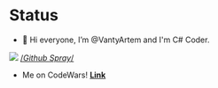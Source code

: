 # Status

- 👋 Hi everyone, I’m @VantyArtem and I'm C# Coder.

![](https://camo.githubusercontent.com/126a289301fa6e37603926b2658e142e4f40e20c81f11d3b575ab8c776345bb5/68747470733a2f2f692e696d6775722e636f6d2f7267536f776e552e706e67)
[/*Github Spray*/](https://github.com/Annihil/github-spray)

+ Me on CodeWars! [**Link**](https://www.codewars.com/users/Vanty)
